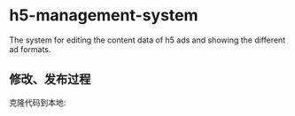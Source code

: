 # h5-management-system

The system for editing the content data of h5 ads and showing the different ad formats.

## 修改、发布过程
克隆代码到本地: 